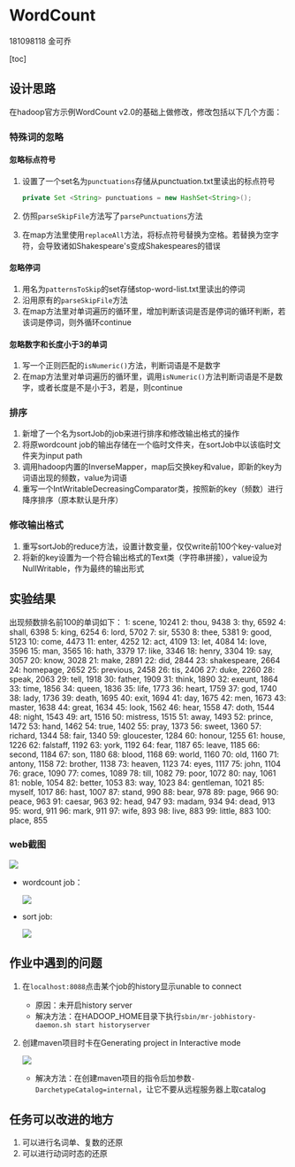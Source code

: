 # WordCount

181098118 金可乔

[toc]
## 设计思路
在hadoop官方示例WordCount v2.0的基础上做修改，修改包括以下几个方面：
### 特殊词的忽略
#### 忽略标点符号

1. 设置了一个set名为`punctuations`存储从punctuation.txt里读出的标点符号

	```java
	private Set <String> punctuations = new HashSet<String>();
	```

2. 仿照`parseSkipFile`方法写了`parsePunctuations`方法
3. 在map方法里使用`replaceAll`方法，将标点符号替换为空格。若替换为空字符，会导致诸如Shakespeare's变成Shakespeares的错误

#### 忽略停词

1.  用名为`patternsToSkip`的set存储stop-word-list.txt里读出的停词
2. 沿用原有的`parseSkipFile`方法
3. 在map方法里对单词遍历的循环里，增加判断该词是否是停词的循环判断，若该词是停词，则外循环continue

#### 忽略数字和长度小于3的单词

1. 写一个正则匹配的`isNumeric()`方法，判断词语是不是数字
2. 在map方法里对单词遍历的循环里，调用`isNumeric()`方法判断词语是不是数字，或者长度是不是小于3，若是，则continue

### 排序

1. 新增了一个名为sortJob的job来进行排序和修改输出格式的操作
2. 将原wordcount job的输出存储在一个临时文件夹，在sortJob中以该临时文件夹为input path
3. 调用hadoop内置的InverseMapper，map后交换key和value，即新的key为词语出现的频数，value为词语
4. 重写一个IntWritableDecreasingComparator类，按照新的key（频数）进行降序排序（原本默认是升序）

### 修改输出格式

1. 重写sortJob的reduce方法，设置计数变量，仅仅write前100个key-value对
2. 将新的key设置为一个符合输出格式的Text类（字符串拼接），value设为NullWritable，作为最终的输出形式

## 实验结果
出现频数排名前100的单词如下：
1: scene, 10241
2: thou, 9438
3: thy, 6592
4: shall, 6398
5: king, 6254
6: lord, 5702
7: sir, 5530
8: thee, 5381
9: good, 5123
10: come, 4473
11: enter, 4252
12: act, 4109
13: let, 4084
14: love, 3596
15: man, 3565
16: hath, 3379
17: like, 3346
18: henry, 3304
19: say, 3057
20: know, 3028
21: make, 2891
22: did, 2844
23: shakespeare, 2664
24: homepage, 2652
25: previous, 2458
26: tis, 2406
27: duke, 2260
28: speak, 2063
29: tell, 1918
30: father, 1909
31: think, 1890
32: exeunt, 1864
33: time, 1856
34: queen, 1836
35: life, 1773
36: heart, 1759
37: god, 1740
38: lady, 1736
39: death, 1695
40: exit, 1694
41: day, 1675
42: men, 1673
43: master, 1638
44: great, 1634
45: look, 1562
46: hear, 1558
47: doth, 1544
48: night, 1543
49: art, 1516
50: mistress, 1515
51: away, 1493
52: prince, 1472
53: hand, 1462
54: true, 1402
55: pray, 1373
56: sweet, 1360
57: richard, 1344
58: fair, 1340
59: gloucester, 1284
60: honour, 1255
61: house, 1226
62: falstaff, 1192
63: york, 1192
64: fear, 1187
65: leave, 1185
66: second, 1184
67: son, 1180
68: blood, 1168
69: world, 1160
70: old, 1160
71: antony, 1158
72: brother, 1138
73: heaven, 1123
74: eyes, 1117
75: john, 1104
76: grace, 1090
77: comes, 1089
78: till, 1082
79: poor, 1072
80: nay, 1061
81: noble, 1054
82: better, 1053
83: way, 1023
84: gentleman, 1021
85: myself, 1017
86: hast, 1007
87: stand, 990
88: bear, 978
89: page, 966
90: peace, 963
91: caesar, 963
92: head, 947
93: madam, 934
94: dead, 913
95: word, 911
96: mark, 911
97: wife, 893
98: live, 883
99: little, 883
100: place, 855

### web截图

![](https://finclaw.oss-cn-shenzhen.aliyuncs.com/img/pic3.png)

* wordcount job：

  ![](https://finclaw.oss-cn-shenzhen.aliyuncs.com/img/pic2.png)

* sort job:

  ![](https://finclaw.oss-cn-shenzhen.aliyuncs.com/img/pic1.png)

## 作业中遇到的问题

1. 在`localhost:8088`点击某个job的history显示unable to connect

   * 原因：未开启history server
   * 解决方法：在HADOOP_HOME目录下执行`sbin/mr-jobhistory-daemon.sh start historyserver`

2. 创建maven项目时卡在Generating project in Interactive mode

   ![](https://finclaw.oss-cn-shenzhen.aliyuncs.com/img/pic4.png)

   * 解决方法：在创建maven项目的指令后加参数`-DarchetypeCatalog=internal`，让它不要从远程服务器上取catalog

## 任务可以改进的地方

1. 可以进行名词单、复数的还原
2. 可以进行动词时态的还原

